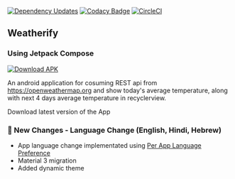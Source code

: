 [![Dependency Updates](https://github.com/bosankus/Compose-Weatherify/actions/workflows/check-dependecy-updates.yml/badge.svg)](https://github.com/bosankus/Compose-Weatherify/actions/workflows/check-dependecy-updates.yml)
[![Codacy Badge](https://app.codacy.com/project/badge/Grade/dda6430161e146518704730d9916dba7)](https://www.codacy.com/gh/bosankus/Compose-Weatherify/dashboard?utm_source=github.com&amp;utm_medium=referral&amp;utm_content=bosankus/Compose-Weatherify&amp;utm_campaign=Badge_Grade)
[![CircleCI](https://dl.circleci.com/status-badge/img/gh/bosankus/Compose-Weatherify/tree/develop.svg?style=shield)](https://dl.circleci.com/status-badge/redirect/gh/bosankus/Compose-Weatherify/tree/develop)

## Weatherify
### Using Jetpack Compose
[![Download APK](https://img.shields.io/badge/download-22272E.svg?style=for-the-badge&logo=android&logoColor=47954A)]( )

An android application for cosuming REST api from https://openweathermap.org and show today's average temperature, along with next 4 days average temperature in recyclerview.

Download latest version of the App

### 🧩 New Changes - Language Change (English, Hindi, Hebrew)
- App language change implementated using [Per App Language Preference](https://developer.android.com/guide/topics/resources/app-languages#androidx-impl)
- Material 3 migration
- Added dynamic theme
